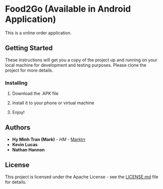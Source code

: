 # Food2Go (Available in Android Application)

This is a online order application.

## Getting Started 

These instructions will get you a copy of the project up and running on your local machine for development and testing purposes. 
Please clone the project for more details.

### Installing

1. Download the .APK file

2. Install it to your phone or virtual machine

3. Enjoy!

## Authors

* **Hy Minh Tran (Mark)** - *HM* - [Marktrr](https://github.com/marktrr/)
* **Kevin Lucas** 
* **Nathan Hannon** 

## License

This project is licensed under the Apache License - see the [LICENSE.md](LICENSE) file for details.
